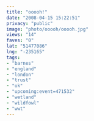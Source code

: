 ```yaml
---
title: "ooooh!"
date: "2008-04-15 15:22:51"
privacy: "public"
image: "photo/ooooh/ooooh.jpg"
views: "14"
faves: "0"
lat: "51477086"
lng: "-235165"
tags:
- "barnes"
- "england"
- "london"
- "trust"
- "uk"
- "upcoming:event=471532"
- "wetland"
- "wildfowl"
- "wwt"
---
```


